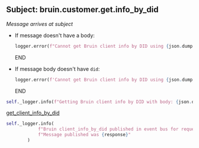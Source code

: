 ## Subject: bruin.customer.get.info_by_did

_Message arrives at subject_

* If message doesn't have a body:
  ```python
  logger.error(f"Cannot get Bruin client info by DID using {json.dumps(msg)}. JSON malformed")
  ```
  END

* If message body doesn't have `did`:
  ```python
  logger.error(f'Cannot get Bruin client info by DID using {json.dumps(body)}. Need "did"') 
  ```
  END

```python
self._logger.info(f"Getting Bruin client info by DID with body: {json.dumps(body)}")
```

[get_client_info_by_did](../repositories/bruin_repository/get_client_info_by_did.md)

```python
self._logger.info(
            f"Bruin client_info_by_did published in event bus for request {json.dumps(msg)}. "
            f"Message published was {response}"
        )
```
